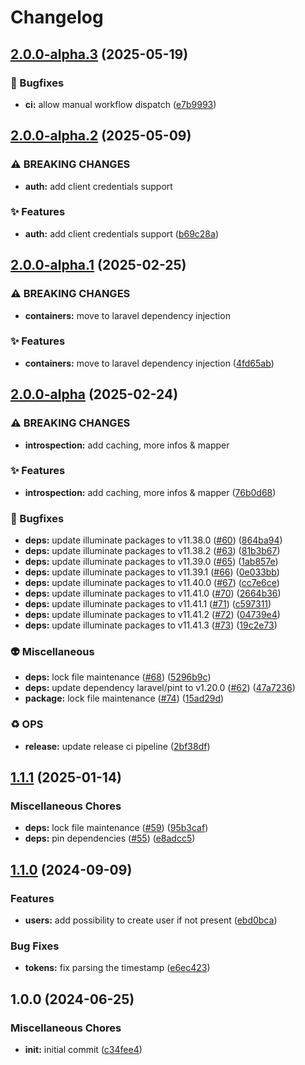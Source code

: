 # Changelog

## [2.0.0-alpha.3](https://github.com/xcoorp/laravel-passport-control/compare/v2.0.0-alpha.2...v2.0.0-alpha.3) (2025-05-19)


### 🐛 Bugfixes

* **ci:** allow manual workflow dispatch ([e7b9993](https://github.com/xcoorp/laravel-passport-control/commit/e7b9993cb149fd78a0445aba5ce67b5cf992fcdd))

## [2.0.0-alpha.2](https://github.com/xcoorp/laravel-passport-control/compare/v2.0.0-alpha.1...v2.0.0-alpha.2) (2025-05-09)


### ⚠ BREAKING CHANGES

* **auth:** add client credentials support

### ✨ Features

* **auth:** add client credentials support ([b69c28a](https://github.com/xcoorp/laravel-passport-control/commit/b69c28aea66b5bbd3cd45892dc0f0a1a75637a00))

## [2.0.0-alpha.1](https://github.com/xcoorp/laravel-passport-control/compare/v2.0.0-alpha...v2.0.0-alpha.1) (2025-02-25)


### ⚠ BREAKING CHANGES

* **containers:** move to laravel dependency injection

### ✨ Features

* **containers:** move to laravel dependency injection ([4fd65ab](https://github.com/xcoorp/laravel-passport-control/commit/4fd65abf27f6023c380ffe1049850786f3145065))

## [2.0.0-alpha](https://github.com/xcoorp/laravel-passport-control/compare/v1.1.1...v2.0.0-alpha) (2025-02-24)


### ⚠ BREAKING CHANGES

* **introspection:** add caching, more infos & mapper

### ✨ Features

* **introspection:** add caching, more infos & mapper ([76b0d68](https://github.com/xcoorp/laravel-passport-control/commit/76b0d68ce8c4c5af3df4752e6220bf2cd7c41ea4))


### 🐛 Bugfixes

* **deps:** update illuminate packages to v11.38.0 ([#60](https://github.com/xcoorp/laravel-passport-control/issues/60)) ([864ba94](https://github.com/xcoorp/laravel-passport-control/commit/864ba949df7f7c8b69be97343995e0b273942c96))
* **deps:** update illuminate packages to v11.38.2 ([#63](https://github.com/xcoorp/laravel-passport-control/issues/63)) ([81b3b67](https://github.com/xcoorp/laravel-passport-control/commit/81b3b6719b8a7ac52ca353ff260ae87c28970bd0))
* **deps:** update illuminate packages to v11.39.0 ([#65](https://github.com/xcoorp/laravel-passport-control/issues/65)) ([1ab857e](https://github.com/xcoorp/laravel-passport-control/commit/1ab857e53a16d642001873762430c73199183860))
* **deps:** update illuminate packages to v11.39.1 ([#66](https://github.com/xcoorp/laravel-passport-control/issues/66)) ([0e033bb](https://github.com/xcoorp/laravel-passport-control/commit/0e033bb4b4e7ec8d197358d9207432b828958953))
* **deps:** update illuminate packages to v11.40.0 ([#67](https://github.com/xcoorp/laravel-passport-control/issues/67)) ([cc7e6ce](https://github.com/xcoorp/laravel-passport-control/commit/cc7e6ce30ebc0b9dda1aec507070c6ec7644a333))
* **deps:** update illuminate packages to v11.41.0 ([#70](https://github.com/xcoorp/laravel-passport-control/issues/70)) ([2664b36](https://github.com/xcoorp/laravel-passport-control/commit/2664b36f122b8f57a43813eea3891409cff2f44d))
* **deps:** update illuminate packages to v11.41.1 ([#71](https://github.com/xcoorp/laravel-passport-control/issues/71)) ([c597311](https://github.com/xcoorp/laravel-passport-control/commit/c5973116c5197c599d732133384dd24506073be8))
* **deps:** update illuminate packages to v11.41.2 ([#72](https://github.com/xcoorp/laravel-passport-control/issues/72)) ([04739e4](https://github.com/xcoorp/laravel-passport-control/commit/04739e4a8d21aefe3ad9ed27c69165dcf4ca739d))
* **deps:** update illuminate packages to v11.41.3 ([#73](https://github.com/xcoorp/laravel-passport-control/issues/73)) ([19c2e73](https://github.com/xcoorp/laravel-passport-control/commit/19c2e737cdc39e73fa6e4684443d8602d9578b18))


### 👽 Miscellaneous

* **deps:** lock file maintenance ([#68](https://github.com/xcoorp/laravel-passport-control/issues/68)) ([5296b9c](https://github.com/xcoorp/laravel-passport-control/commit/5296b9c90b75d2f43259cf7e9c599cac7fff85b5))
* **deps:** update dependency laravel/pint to v1.20.0 ([#62](https://github.com/xcoorp/laravel-passport-control/issues/62)) ([47a7236](https://github.com/xcoorp/laravel-passport-control/commit/47a72365a747a12c628802be4f87d44d2c9fb053))
* **package:** lock file maintenance ([#74](https://github.com/xcoorp/laravel-passport-control/issues/74)) ([15ad29d](https://github.com/xcoorp/laravel-passport-control/commit/15ad29d486f65ad5e5aba5ae7d96aefce21d7d7d))


### ♻️ OPS

* **release:** update release ci pipeline ([2bf38df](https://github.com/xcoorp/laravel-passport-control/commit/2bf38df993dc74569695720a3bc1e471d8656c38))

## [1.1.1](https://github.com/xcoorp/laravel-passport-control/compare/v1.1.0...v1.1.1) (2025-01-14)


### Miscellaneous Chores

* **deps:** lock file maintenance ([#59](https://github.com/xcoorp/laravel-passport-control/issues/59)) ([95b3caf](https://github.com/xcoorp/laravel-passport-control/commit/95b3caf5926e526ac46b67da89d6f55773cc302b))
* **deps:** pin dependencies ([#55](https://github.com/xcoorp/laravel-passport-control/issues/55)) ([e8adcc5](https://github.com/xcoorp/laravel-passport-control/commit/e8adcc5469dd6b93b67d139c754f903efaeb98b9))

## [1.1.0](https://github.com/xcoorp/laravel-passport-control/compare/v1.0.0...v1.1.0) (2024-09-09)


### Features

* **users:** add possibility to create user if not present ([ebd0bca](https://github.com/xcoorp/laravel-passport-control/commit/ebd0bca6ec6b7e0c2e314a47882361ab7da78a2e))


### Bug Fixes

* **tokens:** fix parsing the timestamp ([e6ec423](https://github.com/xcoorp/laravel-passport-control/commit/e6ec423b9522b8e826c4c0c796fafb9804baf527))

## 1.0.0 (2024-06-25)


### Miscellaneous Chores

* **init:** initial commit ([c34fee4](https://github.com/xcoorp/laravel-passport-control/commit/c34fee47812c98338d38070c749f518c9748d40a))
